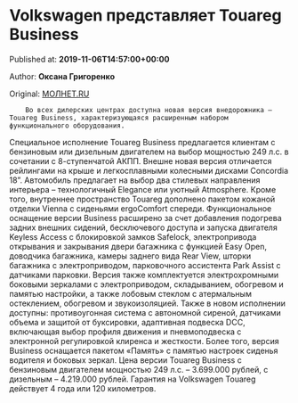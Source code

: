 
# Volkswagen представляет Touareg Business

Published at: **2019-11-06T14:57:00+00:00**

Author: **Оксана Григоренко**

Original: [МОЛНЕТ.RU](https://www.molnet.ru/mos/ru/important/o_717628)


        Во всех дилерских центрах доступна новая версия внедорожника – Touareg Business, характеризующаяся расширенным набором функционального оборудования.
      
Специальное исполнение Touareg Business предлагается клиентам с бензиновым или дизельным двигателем на выбор мощностью 249 л.с. в сочетании с 8-ступенчатой АКПП.
Внешне новая версия отличается рейлингами на крыше и легкосплавными колесными дисками Concordia 18”.
Автомобиль предлагает на выбор два стилевых направления интерьера – технологичный Elegance или уютный Atmosphere. Кроме того, внутреннее пространство Touareg дополнено пакетом кожаной отделки Vienna с сиденьями ergoComfort спереди.
Функциональное оснащение версии Business расширено за счет добавления подогрева задних внешних сидений, бесключевого доступа и запуска двигателя Keyless Access с блокировкой замков Safelock, электропривода открывания и
закрывания двери багажника с функцией Easy Open, доводчика багажника, камеры заднего вида Rear View, шторки багажника с электроприводом, парковочного ассистента Park Assist с датчиками парковки. Версия также комплектуется электрохромными боковыми зеркалами с электроприводом, складыванием, обогревом и памятью настройки, а также лобовым стеклом с атермальным остеклением, обогревом и звукоизоляцией. Также в новом исполнении доступны: противоугонная система с автономной сиреной, датчиками объема и защитой от буксировки, адаптивная подвеска DCC, включающая выбор профиля движения и пневмоподвеска с электронной регулировкой клиренса и жесткости. Более того, версия Business оснащается пакетом «Память» с памятью настроек сиденья водителя и боковых зеркал. Цена версии Touareg Business с бензиновым двигателем мощностью 249 л.с. – 3.699.000 рублей, с дизельным – 4.219.000 рублей. Гарантия на Volkswagen Touareg действует 4 года или 120 километров.
